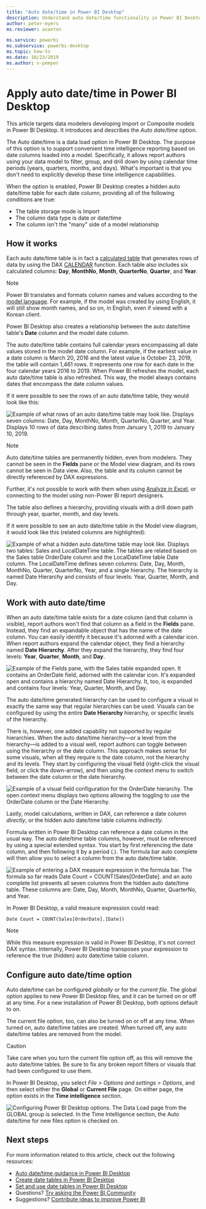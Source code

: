 ```yaml
---
title: "Auto date/time in Power BI Desktop"
description: Understand auto date/time functionality in Power BI Desktop.
author: peter-myers
ms.reviewer: asaxton

ms.service: powerbi
ms.subservice: powerbi-desktop
ms.topic: how-to
ms.date: 10/23/2019
ms.author: v-pemyer
---
```


# Apply auto date/time in Power BI Desktop

This article targets data modelers developing Import or Composite models in Power BI Desktop. It introduces and describes the _Auto date/time_ option.

The Auto date/time is a data load option in Power BI Desktop. The purpose of this option is to support convenient time intelligence reporting based on date columns loaded into a model. Specifically, it allows report authors using your data model to filter, group, and drill down by using calendar time periods (years, quarters, months, and days). What's important is that you don't need to explicitly develop these time intelligence capabilities.

When the option is enabled, Power BI Desktop creates a hidden auto date/time table for each date column, providing all of the following conditions are true:

- The table storage mode is Import
- The column data type is date or date/time
- The column isn't the "many" side of a model relationship

## How it works

Each auto date/time table is in fact a [calculated table](desktop-calculated-tables.md) that generates rows of data by using the DAX [CALENDAR](/dax/calendar-function-dax) function. Each table also includes six calculated columns: **Day**, **MonthNo**, **Month**, **QuarterNo**, **Quarter**, and **Year**.

> [!NOTE]
> Power BI translates and formats column names and values according to the [model language](../fundamentals/supported-languages-countries-regions.md#choose-the-language-for-the-model-in-power-bi-desktop). For example, if the model was created by using English, it will still show month names, and so on, in English, even if viewed with a Korean client.

Power BI Desktop also creates a relationship between the auto date/time table's **Date** column and the model date column.

The auto date/time table contains full calendar years encompassing all date values stored in the model date column. For example, if the earliest value in a date column is March 20, 2016 and the latest value is October 23, 2019, the table will contain 1,461 rows. It represents one row for each date in the four calendar years 2016 to 2019. When Power BI refreshes the model, each auto date/time table is also refreshed. This way, the model always contains dates that encompass the date column values.

If it were possible to see the rows of an auto date/time table, they would look like this:

![Example of what rows of an auto date/time table may look like. Displays seven columns: Date, Day, MonthNo, Month, QuarterNo, Quarter, and Year. Displays 10 rows of data describing dates from January 1, 2019 to January 10, 2019.](media/desktop-auto-date-time/auto-date-time-hidden-table-example-rows.png)

> [!NOTE]
> Auto date/time tables are permanently hidden, even from modelers. They cannot be seen in the **Fields** pane or the Model view diagram, and its rows cannot be seen in Data view. Also, the table and its column cannot be directly referenced by DAX expressions.
>
> Further, it's not possible to work with them when using [Analyze in Excel](../collaborate-share/service-analyze-in-excel.md), or connecting to the model using non-Power BI report designers.

The table also defines a hierarchy, providing visuals with a drill down path through year, quarter, month, and day levels.

If it were possible to see an auto date/time table in the Model view diagram, it would look like this (related columns are highlighted):

![Example of what a hidden auto date/time table may look like. Displays two tables: Sales and LocalDateTime table. The tables are related based on the Sales table OrderDate column and the LocalDateTime table Date column. The LocalDateTime defines seven columns: Date, Day, Month, MonthNo, Quarter, QuarterNo, Year, and a single hierarchy. The hierarchy is named Date Hierarchy and consists of four levels: Year, Quarter, Month, and Day.](media/desktop-auto-date-time/auto-date-time-hidden-table-example-diagram.png)

## Work with auto date/time

When an auto date/time table exists for a date column (and that column is visible), report authors won't find that column as a field in the **Fields** pane. Instead, they find an expandable object that has the name of the date column. You can easily identify it because it's adorned with a calendar icon. When report authors expand the calendar object, they find a hierarchy named **Date Hierarchy**. After they expand the hierarchy, they find four levels: **Year**, **Quarter**, **Month**, and **Day**.

![Example of the Fields pane, with the Sales table expanded open. It contains an OrderDate field, adorned with the calendar icon. It's expanded open and contains a hierarchy named Date Hierarchy. It, too, is expanded and contains four levels: Year, Quarter, Month, and Day.](media/desktop-auto-date-time/auto-date-time-fields-pane-example.png)

The auto date/time generated hierarchy can be used to configure a visual in exactly the same way that regular hierarchies can be used. Visuals can be configured by using the entire **Date Hierarchy** hierarchy, or specific levels of the hierarchy.

There is, however, one added capability not supported by regular hierarchies. When the auto date/time hierarchy—or a level from the hierarchy—is added to a visual well, report authors can toggle between using the hierarchy or the date column. This approach makes sense for some visuals, when all they require is the date column, not the hierarchy and its levels. They start by configuring the visual field (right-click the visual field, or click the down-arrow), and then using the context menu to switch between the date column or the date hierarchy.

![Example of a visual field configuration for the OrderDate hierarchy. The open context menu  displays two options allowing the toggling to use the OrderDate column or the Date Hierarchy.](media/desktop-auto-date-time/auto-date-time-configure-visuals-fields.png)

Lastly, model calculations, written in DAX, can reference a date column _directly_, or the hidden auto date/time table columns _indirectly_.

Formula written in Power BI Desktop can reference a date column in the usual way. The auto date/time table columns, however, must be referenced by using a special extended syntax. You start by first referencing the date column, and then following it by a period (.). The formula bar auto complete will then allow you to select a column from the auto date/time table.

![Example of entering a DAX measure expression in the formula bar. The formula so far reads Date Count = COUNT(Sales[OrderDate]. and an auto complete list presents all seven columns from the hidden auto date/time table. These columns are: Date, Day, Month, MonthNo, Quarter, QuarterNo, and Year.](media/desktop-auto-date-time/auto-date-time-dax-auto-complete.png)

In Power BI Desktop, a valid measure expression could read:

```dax
Date Count = COUNT(Sales[OrderDate].[Date])
```

> [!NOTE]
> While this measure expression is valid in Power BI Desktop, it's not correct DAX syntax. Internally, Power BI Desktop transposes your expression to reference the true (hidden) auto date/time table column.

## Configure auto date/time option

Auto date/time can be configured _globally_ or for the _current file_. The global option applies to new Power BI Desktop files, and it can be turned on or off at any time. For a new installation of Power BI Desktop, both options default to on.

The current file option, too, can also be turned on or off at any time. When turned on, auto date/time tables are created. When turned off, any auto date/time tables are removed from the model.

> [!CAUTION]
> Take care when you turn the current file option off, as this will remove the auto date/time tables. Be sure to fix any broken report filters or visuals that had been configured to use them.

In Power BI Desktop, you select _File > Options and settings > Options_, and then select either the **Global** or **Current File** page. On either page, the option exists in the **Time intelligence** section.

![Configuring Power BI Desktop options. The Data Load page from the GLOBAL group is selected. In the Time Intelligence section, the Auto date/time for new files option is checked on.](media/desktop-auto-date-time/auto-date-time-configure-global-options.png)

## Next steps

For more information related to this article, check out the following resources:

- [Auto date/time guidance in Power BI Desktop](../guidance/auto-date-time.md)
- [Create date tables in Power BI Desktop](../guidance/model-date-tables.md)
- [Set and use date tables in Power BI Desktop](desktop-date-tables.md)
- Questions? [Try asking the Power BI Community](https://community.powerbi.com/)
- Suggestions? [Contribute ideas to improve Power BI](https://ideas.powerbi.com/)
